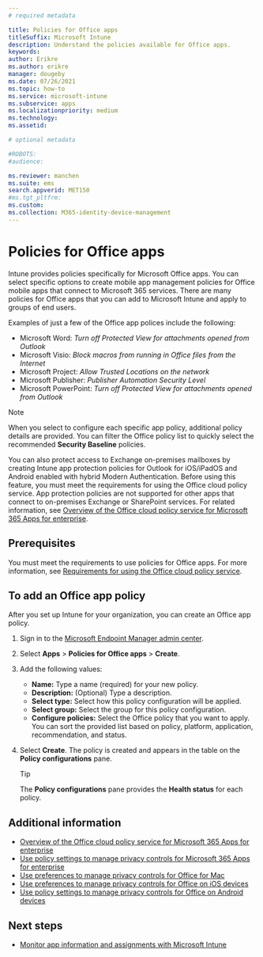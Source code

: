 ```yaml
---
# required metadata

title: Policies for Office apps
titleSuffix: Microsoft Intune
description: Understand the policies available for Office apps.
keywords:
author: Erikre
ms.author: erikre
manager: dougeby
ms.date: 07/26/2021
ms.topic: how-to
ms.service: microsoft-intune
ms.subservice: apps
ms.localizationpriority: medium
ms.technology:
ms.assetid: 

# optional metadata

#ROBOTS:
#audience:

ms.reviewer: manchen
ms.suite: ems
search.appverid: MET150
#ms.tgt_pltfrm:
ms.custom: 
ms.collection: M365-identity-device-management
---
```


# Policies for Office apps

Intune provides policies specifically for Microsoft Office apps. You can select specific options to create mobile app management policies for Office mobile apps that connect to Microsoft 365 services. There are many policies for Office apps that you can add to Microsoft Intune and apply to groups of end users.

Examples of just a few of the Office app polices include the following:
- Microsoft Word: *Turn off Protected View for attachments opened from Outlook*
- Microsoft Visio: *Block macros from running in Office files from the Internet*
- Microsoft Project: *Allow Trusted Locations on the network*
- Microsoft Publisher: *Publisher Automation Security Level*
- Microsoft PowerPoint: *Turn off Protected View for attachments opened from Outlook*

> [!NOTE]
> When you select to configure each specific app policy, additional policy details are provided. You can filter the Office policy list to quickly select the recommended **Security Baseline** policies.

You can also protect access to Exchange on-premises mailboxes by creating Intune app protection policies for Outlook for iOS/iPadOS and Android enabled with hybrid Modern Authentication. Before using this feature, you must meet the requirements for using the Office cloud policy service. App protection policies are not supported for other apps that connect to on-premises Exchange or SharePoint services. For related information, see [Overview of the Office cloud policy service for Microsoft 365 Apps for enterprise](/deployoffice/overview-office-cloud-policy-service).

## Prerequisites

You must meet the requirements to use policies for Office apps. For more information, see [Requirements for using the Office cloud policy service](/deployoffice/overview-office-cloud-policy-service#requirements-for-using-the-office-cloud-policy-service).

## To add an Office app policy

After you set up Intune for your organization, you can create an Office app policy.

1. Sign in to the [Microsoft Endpoint Manager admin center](https://go.microsoft.com/fwlink/?linkid=2109431).
2. Select **Apps** > **Policies for Office apps** > **Create**.
3. Add the following values:
    - **Name:** Type a name (required) for your new policy.
    - **Description:** (Optional) Type a description.
    - **Select type:** Select how this policy configuration will be applied.
    - **Select group:** Select the group for this policy configuration.
    - **Configure policies:** Select the Office policy that you want to apply. You can sort the provided list based on policy, platform, application, recommendation, and status.
4. Select **Create**. The policy is created and appears in the table on the **Policy configurations** pane.

   > [!TIP]
   > The **Policy configurations** pane provides the **Health status** for each policy.

## Additional information

- [Overview of the Office cloud policy service for Microsoft 365 Apps for enterprise](/deployoffice/overview-office-cloud-policy-service)
- [Use policy settings to manage privacy controls for Microsoft 365 Apps for enterprise](/deployoffice/privacy/manage-privacy-controls)
- [Use preferences to manage privacy controls for Office for Mac](/deployoffice/privacy/mac-privacy-preferences)
- [Use preferences to manage privacy controls for Office on iOS devices](/deployoffice/privacy/ios-privacy-preferences)
- [Use policy settings to manage privacy controls for Office on Android devices](/deployoffice/privacy/android-privacy-controls)

## Next steps

- [Monitor app information and assignments with Microsoft Intune](apps-monitor.md)